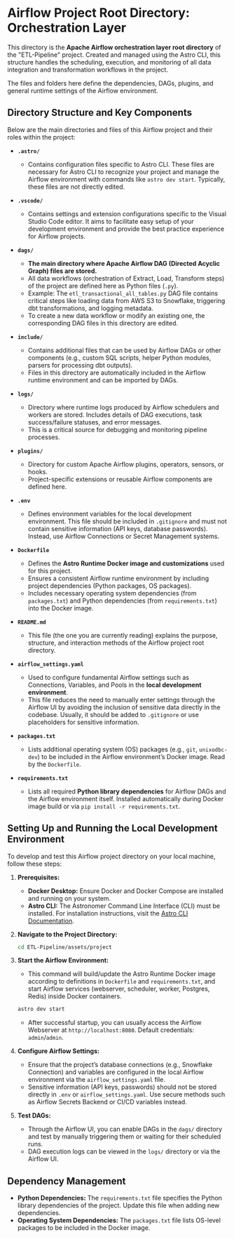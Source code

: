 

# Airflow Project Root Directory: Orchestration Layer

This directory is the **Apache Airflow orchestration layer root directory** of the "ETL-Pipeline" project. Created and managed using the Astro CLI, this structure handles the scheduling, execution, and monitoring of all data integration and transformation workflows in the project.

The files and folders here define the dependencies, DAGs, plugins, and general runtime settings of the Airflow environment.

## Directory Structure and Key Components

Below are the main directories and files of this Airflow project and their roles within the project:

* **`.astro/`**

  * Contains configuration files specific to Astro CLI. These files are necessary for Astro CLI to recognize your project and manage the Airflow environment with commands like `astro dev start`. Typically, these files are not directly edited.

* **`.vscode/`**

  * Contains settings and extension configurations specific to the Visual Studio Code editor. It aims to facilitate easy setup of your development environment and provide the best practice experience for Airflow projects.

* **`dags/`**

  * **The main directory where Apache Airflow DAG (Directed Acyclic Graph) files are stored.**
  * All data workflows (orchestration of Extract, Load, Transform steps) of the project are defined here as Python files (`.py`).
  * Example: The `etl_transactional_all_tables.py` DAG file contains critical steps like loading data from AWS S3 to Snowflake, triggering dbt transformations, and logging metadata.
  * To create a new data workflow or modify an existing one, the corresponding DAG files in this directory are edited.

* **`include/`**

  * Contains additional files that can be used by Airflow DAGs or other components (e.g., custom SQL scripts, helper Python modules, parsers for processing dbt outputs).
  * Files in this directory are automatically included in the Airflow runtime environment and can be imported by DAGs.

* **`logs/`**

  * Directory where runtime logs produced by Airflow schedulers and workers are stored. Includes details of DAG executions, task success/failure statuses, and error messages.
  * This is a critical source for debugging and monitoring pipeline processes.

* **`plugins/`**

  * Directory for custom Apache Airflow plugins, operators, sensors, or hooks.
  * Project-specific extensions or reusable Airflow components are defined here.

* **`.env`**

  * Defines environment variables for the local development environment. This file should be included in `.gitignore` and must not contain sensitive information (API keys, database passwords). Instead, use Airflow Connections or Secret Management systems.

* **`Dockerfile`**

  * Defines the **Astro Runtime Docker image and customizations** used for this project.
  * Ensures a consistent Airflow runtime environment by including project dependencies (Python packages, OS packages).
  * Includes necessary operating system dependencies (from `packages.txt`) and Python dependencies (from `requirements.txt`) into the Docker image.

* **`README.md`**

  * This file (the one you are currently reading) explains the purpose, structure, and interaction methods of the Airflow project root directory.

* **`airflow_settings.yaml`**

  * Used to configure fundamental Airflow settings such as Connections, Variables, and Pools in the **local development environment**.
  * This file reduces the need to manually enter settings through the Airflow UI by avoiding the inclusion of sensitive data directly in the codebase. Usually, it should be added to `.gitignore` or use placeholders for sensitive information.

* **`packages.txt`**

  * Lists additional operating system (OS) packages (e.g., `git`, `unixodbc-dev`) to be included in the Airflow environment’s Docker image. Read by the `Dockerfile`.

* **`requirements.txt`**

  * Lists all required **Python library dependencies** for Airflow DAGs and the Airflow environment itself. Installed automatically during Docker image build or via `pip install -r requirements.txt`.

## Setting Up and Running the Local Development Environment

To develop and test this Airflow project directory on your local machine, follow these steps:

1. **Prerequisites:**

   * **Docker Desktop:** Ensure Docker and Docker Compose are installed and running on your system.
   * **Astro CLI:** The Astronomer Command Line Interface (CLI) must be installed. For installation instructions, visit the [Astro CLI Documentation](https://docs.astronomer.io/astro/cli/install-cli).

2. **Navigate to the Project Directory:**

   ```bash
   cd ETL-Pipeline/assets/project
   ```

3. **Start the Airflow Environment:**

   * This command will build/update the Astro Runtime Docker image according to definitions in `Dockerfile` and `requirements.txt`, and start Airflow services (webserver, scheduler, worker, Postgres, Redis) inside Docker containers.

   ```bash
   astro dev start
   ```

   * After successful startup, you can usually access the Airflow Webserver at `http://localhost:8080`. Default credentials: `admin`/`admin`.

4. **Configure Airflow Settings:**

   * Ensure that the project’s database connections (e.g., Snowflake Connection) and variables are configured in the local Airflow environment via the `airflow_settings.yaml` file.
   * Sensitive information (API keys, passwords) should not be stored directly in `.env` or `airflow_settings.yaml`. Use secure methods such as Airflow Secrets Backend or CI/CD variables instead.

5. **Test DAGs:**

   * Through the Airflow UI, you can enable DAGs in the `dags/` directory and test by manually triggering them or waiting for their scheduled runs.
   * DAG execution logs can be viewed in the `logs/` directory or via the Airflow UI.

## Dependency Management

* **Python Dependencies:** The `requirements.txt` file specifies the Python library dependencies of the project. Update this file when adding new dependencies.
* **Operating System Dependencies:** The `packages.txt` file lists OS-level packages to be included in the Docker image.

